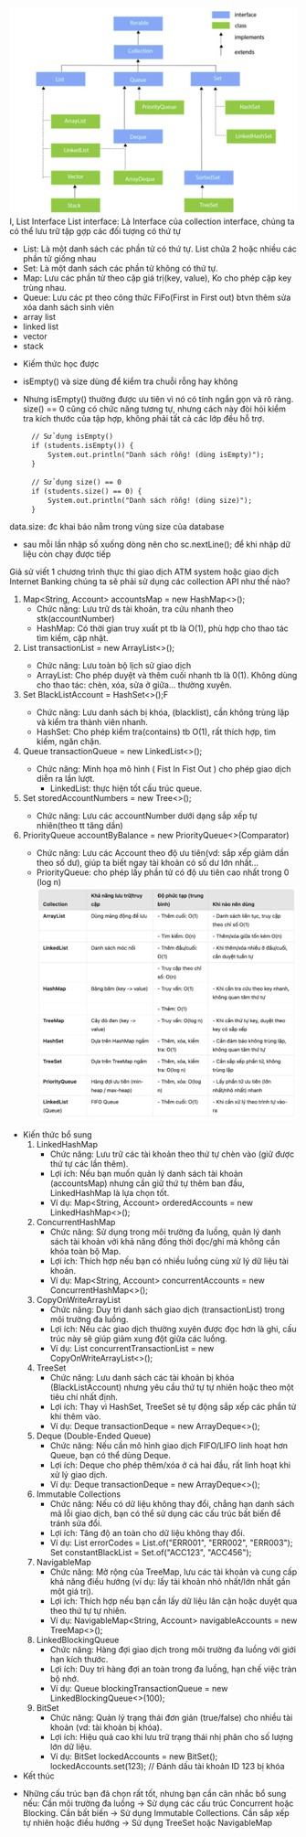 ![diagramcollection.jpg](../java1/diagramcollection.jpg)
I, List Interface
List interface: Là Interface của collection interface, chúng ta có thể lưu trữ tập gợp các đối tượng có thứ tự
- List: Là một danh sách các phần tử có thứ tự. List chứa 2 hoặc nhiều các phần tử giống nhau
- Set: Là một danh sách các phần tử không có thứ tự.
- Map: Lưu các phần tử theo cặp giá trị(key, value), Ko cho phép cặp key trùng nhau.
- Queue: Lưu các pt theo công thức FiFo(First in First out)
  btvn thêm sửa xóa danh sách sinh viên
- array list
- linked list
- vector
- stack

* Kiếm thức học được

- isEmpty() và size dùng để kiểm tra chuỗi rỗng hay không
- Nhưng isEmpty() thường được ưu tiên vì nó có tính ngắn gọn và rõ ràng.
  size() == 0 cũng có chức năng tương tự, nhưng cách này đòi hỏi kiểm tra kích thước của tập hợp, không phải tất cả các
  lớp đều hỗ trợ.

        // Sử dụng isEmpty()
        if (students.isEmpty()) {
            System.out.println("Danh sách rỗng! (dùng isEmpty)");
        }

        // Sử dụng size() == 0
        if (students.size() == 0) {
            System.out.println("Danh sách rỗng! (dùng size)");
        }

data.size: đc khai báo nằm trong vùng size của database

- sau mỗi lần nhập số xuống dòng nên cho sc.nextLine(); để khi nhập dữ liệu còn chạy được tiếp

Giả sử viết 1 chương trình thực thi giao dịch ATM system hoặc giao dịch
Internet Banking chúng ta sẽ phải sử dụng các collection API như thế nào?

1. Map<String, Account> accountsMap = new HashMap<>();
    - Chức năng: Lưu trữ ds tài khoản, tra cứu nhanh theo stk(accountNumber)
    - HashMap: Có thời gian truy xuất pt tb là O(1), phù hợp cho thao tác tìm kiếm,
      cập nhật.
2. List<Transaction> transactionList = new ArrayList<>();
    - Chức năng: Lưu toàn bộ lịch sử giao dịch
    - ArrayList: Cho phép duyệt và thêm cuối nhanh tb là 0(1). Không dùng cho
      thao tác: chèn, xóa, sửa ở giữa... thường xuyên.
3. Set<String> BlackListAccount = HashSet<>();F
    - Chức năng: Lưu danh sách bị khóa, (blacklist), cần không trùng lặp và kiểm tra thành
      viên nhanh.
    - HashSet: Cho phép kiểm tra(contains) tb O(1), rất thích hợp, tìm kiếm, ngăn chặn.
4. Queue<Transaction> transactionQueue = new LinkedList<>();
    - Chức năng: Minh họa mô hình ( Fist In Fist Out ) cho phép giao dịch diễn ra
      lần lượt.
      - LinkedList: thực hiện tốt cấu trúc queue.
5. Set<String> storedAccountNumbers = new Tree<>();
    - Chức năng: Lưu các accountNumber dưới dạng sắp xếp tự nhiên(theo tt tăng dần)
6. PriorityQueue<Account> accountByBalance = new PriorityQueue<>(Comparator)
    - Chức năng: Lưu các Account theo độ ưu tiên(vd: sắp xếp giảm dần theo số dư), giúp
      ta biết ngay tài khoản có số dư lớn nhất...
    - PriorityQueue: cho phép lấy phần tử có độ ưu tiên cao nhất trong 0 (log n)
      ![Conllection.jpg](../java1/Conllection.jpg)

* Kiến thức bổ sung
    1. LinkedHashMap
        - Chức năng: Lưu trữ các tài khoản theo thứ tự chèn vào (giữ được thứ tự các lần thêm).
        - Lợi ích: Nếu bạn muốn quản lý danh sách tài khoản (accountsMap) nhưng cần giữ thứ tự thêm ban đầu,
          LinkedHashMap
          là lựa chọn tốt.
        - Ví dụ: Map<String, Account> orderedAccounts = new LinkedHashMap<>();
    2. ConcurrentHashMap
        - Chức năng: Sử dụng trong môi trường đa luồng, quản lý danh sách tài khoản với khả năng đồng thời đọc/ghi mà
          không cần khóa toàn bộ Map.
        - Lợi ích: Thích hợp nếu bạn có nhiều luồng cùng xử lý dữ liệu tài khoản.
        - Ví dụ: Map<String, Account> concurrentAccounts = new ConcurrentHashMap<>();
    3. CopyOnWriteArrayList
        - Chức năng: Duy trì danh sách giao dịch (transactionList) trong môi trường đa luồng.
        - Lợi ích: Nếu các giao dịch thường xuyên được đọc hơn là ghi, cấu trúc này sẽ giúp giảm xung đột giữa các
          luồng.
        - Ví dụ: List<Transaction> concurrentTransactionList = new CopyOnWriteArrayList<>();
    4. TreeSet
        - Chức năng: Lưu danh sách các tài khoản bị khóa (BlackListAccount) nhưng yêu cầu thứ tự tự nhiên hoặc theo một
          tiêu chí nhất định.
        - Lợi ích: Thay vì HashSet, TreeSet sẽ tự động sắp xếp các phần tử khi thêm vào.
        - Ví dụ: Deque<Transaction> transactionDeque = new ArrayDeque<>();
    5. Deque (Double-Ended Queue)
        - Chức năng: Nếu cần mô hình giao dịch FIFO/LIFO linh hoạt hơn Queue, bạn có thể dùng Deque.
        - Lợi ích: Deque cho phép thêm/xóa ở cả hai đầu, rất linh hoạt khi xử lý giao dịch.
        - Ví dụ: Deque<Transaction> transactionDeque = new ArrayDeque<>();
    6. Immutable Collections
        - Chức năng: Nếu có dữ liệu không thay đổi, chẳng hạn danh sách mã lỗi giao dịch, bạn có thể sử dụng các cấu
          trúc bất biến để tránh sửa đổi.
        - Lợi ích: Tăng độ an toàn cho dữ liệu không thay đổi.
        - Ví dụ: List<String> errorCodes = List.of("ERR001", "ERR002", "ERR003");
          Set<String> constantBlackList = Set.of("ACC123", "ACC456");
    7. NavigableMap
        - Chức năng: Mở rộng của TreeMap, lưu các tài khoản và cung cấp khả năng điều hướng (ví dụ: lấy tài khoản nhỏ
          nhất/lớn nhất gần một giá trị).
        - Lợi ích: Thích hợp nếu bạn cần lấy dữ liệu lân cận hoặc duyệt qua theo thứ tự tự nhiên.
        - Ví dụ: NavigableMap<String, Account> navigableAccounts = new TreeMap<>();
    8. LinkedBlockingQueue
        - Chức năng: Hàng đợi giao dịch trong môi trường đa luồng với giới hạn kích thước.
        - Lợi ích: Duy trì hàng đợi an toàn trong đa luồng, hạn chế việc tràn bộ nhớ.
        - Ví dụ: Queue<Transaction> blockingTransactionQueue = new LinkedBlockingQueue<>(100);
    9. BitSet
        - Chức năng: Quản lý trạng thái đơn giản (true/false) cho nhiều tài khoản (vd: tài khoản bị khóa).
        - Lợi ích: Hiệu quả cao khi lưu trữ trạng thái nhị phân cho số lượng lớn dữ liệu.
        - Ví dụ: BitSet lockedAccounts = new BitSet();
          lockedAccounts.set(123); // Đánh dấu tài khoản ID 123 bị khóa
* Kết thúc

- Những cấu trúc bạn đã chọn rất tốt, nhưng bạn cần cân nhắc bổ sung nếu:
  Cần môi trường đa luồng → Sử dụng các cấu trúc Concurrent hoặc Blocking.
  Cần bất biến → Sử dụng Immutable Collections.
  Cần sắp xếp tự nhiên hoặc điều hướng → Sử dụng TreeSet hoặc NavigableMap  